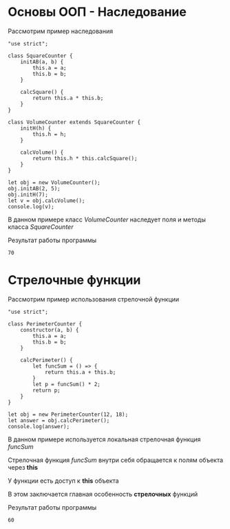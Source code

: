 # Основы ООП - Наследование

Рассмотрим пример наследования

```
"use strict";

class SquareCounter {
    initAB(a, b) {
        this.a = a;
        this.b = b;
    }

    calcSquare() {
        return this.a * this.b;
    }
}

class VolumeCounter extends SquareCounter {
    initH(h) {
        this.h = h;
    }

    calcVolume() {
        return this.h * this.calcSquare();
    }
}

let obj = new VolumeCounter();
obj.initAB(2, 5);
obj.initH(7);
let v = obj.calcVolume();
console.log(v);
```

В данном примере класс *VolumeCounter* наследует поля и методы класса *SquareCounter*

Результат работы программы

```
70
```

# Стрелочные функции

Рассмотрим пример использования стрелочной функции

```
"use strict";

class PerimeterCounter {
    constructor(a, b) {
        this.a = a;
        this.b = b;
    }

    calcPerimeter() {
        let funcSum = () => {
            return this.a + this.b;
        }
        let p = funcSum() * 2;
        return p;
    }
}

let obj = new PerimeterCounter(12, 18);
let answer = obj.calcPerimeter();
console.log(answer);
```

В данном примере используется локальная стрелочная функция *funcSum*

Стрелочная функция *funcSum* внутри себя обращается к полям объекта через **this**

У функции есть доступ к **this** объекта

В этом заключается главная особенность **стрелочных** функций

Результат работы программы

```
60
```



